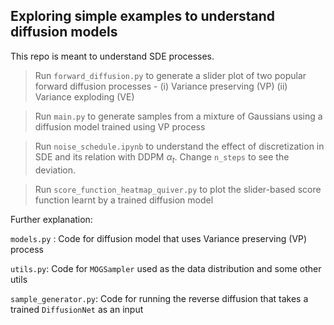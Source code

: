 ## Exploring simple examples to understand diffusion models

This repo is meant to understand SDE processes.

> Run `forward_diffusion.py` to generate a slider plot of two popular forward diffusion processes - (i) Variance preserving (VP) (ii) Variance exploding (VE)

> Run `main.py` to generate samples from a mixture of Gaussians using a diffusion model trained using VP process

> Run `noise_schedule.ipynb` to understand the effect of discretization in SDE and its relation with DDPM $\alpha_t$. Change `n_steps` to see the deviation.

> Run `score_function_heatmap_quiver.py` to plot the slider-based score function learnt by a trained diffusion model


Further explanation:


`models.py` : Code for diffusion model that uses Variance preserving (VP) process

`utils.py`: Code for `MOGSampler` used as the data distribution and some other utils

`sample_generator.py`: Code for running the reverse diffusion that takes a trained `DiffusionNet` as an input



